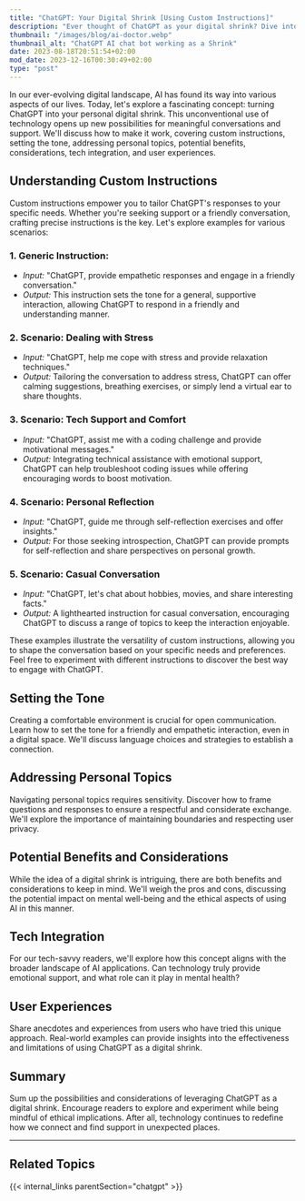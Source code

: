 ```yaml
---
title: "ChatGPT: Your Digital Shrink [Using Custom Instructions]"
description: "Ever thought of ChatGPT as your digital shrink? Dive into my blog to explore real-life examples. Try it out for free! Let's make your conversation unique and personal."
thumbnail: "/images/blog/ai-doctor.webp"
thumbnail_alt: "ChatGPT AI chat bot working as a Shrink"
date: 2023-08-18T20:51:54+02:00
mod_date: 2023-12-16T00:30:49+02:00
type: "post"
---
```

In our ever-evolving digital landscape, AI has found its way into various aspects of our lives. Today, let's explore a fascinating concept: turning ChatGPT into your personal digital shrink. This unconventional use of technology opens up new possibilities for meaningful conversations and support. We'll discuss how to make it work, covering custom instructions, setting the tone, addressing personal topics, potential benefits, considerations, tech integration, and user experiences.

## Understanding Custom Instructions

Custom instructions empower you to tailor ChatGPT's responses to your specific needs. Whether you're seeking support or a friendly conversation, crafting precise instructions is the key. Let's explore examples for various scenarios:

### 1. **Generic Instruction:**
   - *Input:* "ChatGPT, provide empathetic responses and engage in a friendly conversation."
   - *Output:* This instruction sets the tone for a general, supportive interaction, allowing ChatGPT to respond in a friendly and understanding manner.

### 2. **Scenario: Dealing with Stress**
   - *Input:* "ChatGPT, help me cope with stress and provide relaxation techniques."
   - *Output:* Tailoring the conversation to address stress, ChatGPT can offer calming suggestions, breathing exercises, or simply lend a virtual ear to share thoughts.

### 3. **Scenario: Tech Support and Comfort**
   - *Input:* "ChatGPT, assist me with a coding challenge and provide motivational messages."
   - *Output:* Integrating technical assistance with emotional support, ChatGPT can help troubleshoot coding issues while offering encouraging words to boost motivation.

### 4. **Scenario: Personal Reflection**
   - *Input:* "ChatGPT, guide me through self-reflection exercises and offer insights."
   - *Output:* For those seeking introspection, ChatGPT can provide prompts for self-reflection and share perspectives on personal growth.

### 5. **Scenario: Casual Conversation**
   - *Input:* "ChatGPT, let's chat about hobbies, movies, and share interesting facts."
   - *Output:* A lighthearted instruction for casual conversation, encouraging ChatGPT to discuss a range of topics to keep the interaction enjoyable.

These examples illustrate the versatility of custom instructions, allowing you to shape the conversation based on your specific needs and preferences. Feel free to experiment with different instructions to discover the best way to engage with ChatGPT.

## Setting the Tone

Creating a comfortable environment is crucial for open communication. Learn how to set the tone for a friendly and empathetic interaction, even in a digital space. We'll discuss language choices and strategies to establish a connection.

## Addressing Personal Topics

Navigating personal topics requires sensitivity. Discover how to frame questions and responses to ensure a respectful and considerate exchange. We'll explore the importance of maintaining boundaries and respecting user privacy.

## Potential Benefits and Considerations

While the idea of a digital shrink is intriguing, there are both benefits and considerations to keep in mind. We'll weigh the pros and cons, discussing the potential impact on mental well-being and the ethical aspects of using AI in this manner.

## Tech Integration

For our tech-savvy readers, we'll explore how this concept aligns with the broader landscape of AI applications. Can technology truly provide emotional support, and what role can it play in mental health?

## User Experiences

Share anecdotes and experiences from users who have tried this unique approach. Real-world examples can provide insights into the effectiveness and limitations of using ChatGPT as a digital shrink.

## Summary

Sum up the possibilities and considerations of leveraging ChatGPT as a digital shrink. Encourage readers to explore and experiment while being mindful of ethical implications. After all, technology continues to redefine how we connect and find support in unexpected places.


***
## Related Topics

{{< internal_links parentSection="chatgpt" >}}

